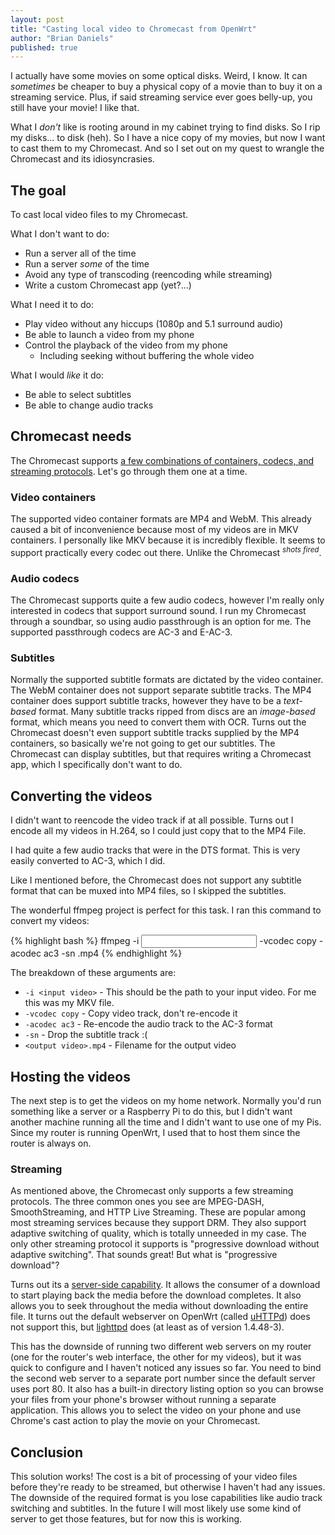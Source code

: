 ```yaml
---
layout: post
title: "Casting local video to Chromecast from OpenWrt"
author: "Brian Daniels"
published: true
---
```


I actually have some movies on some optical disks. Weird, I know. It can _sometimes_ be cheaper to buy a physical copy of a movie than to buy it on a streaming service. Plus, if said streaming service ever goes belly-up, you still have your movie! I like that.

What I _don't_ like is rooting around in my cabinet trying to find disks. So I rip my disks... to disk (heh). So I have a nice copy of my movies, but now I want to cast them to my Chromecast. And so I set out on my quest to wrangle the Chromecast and its idiosyncrasies.

<!--break-->

## The goal
To cast local video files to my Chromecast.

What I don't want to do:

- Run a server all of the time
- Run a server _some_ of the time
- Avoid any type of transcoding (reencoding while streaming)
- Write a custom Chromecast app (yet?...)

What I need it to do:

- Play video without any hiccups (1080p and 5.1 surround audio)
- Be able to launch a video from my phone
- Control the playback of the video from my phone
    - Including seeking without buffering the whole video

What I would _like_ it do:

- Be able to select subtitles
- Be able to change audio tracks

## Chromecast needs

The Chromecast supports [a few combinations of containers, codecs, and streaming protocols](https://developers.google.com/cast/docs/media). Let's go through them one at a time.

### Video containers

The supported video container formats are MP4 and WebM. This already caused a bit of inconvenience because most of my videos are in MKV containers. I personally like MKV because it is incredibly flexible. It seems to support practically every codec out there. Unlike the Chromecast <sup>_shots fired_</sup>.

### Audio codecs

The Chromecast supports quite a few audio codecs, however I'm really only interested in codecs that support surround sound. I run my Chromecast through a soundbar, so using audio passthrough is an option for me. The supported passthrough codecs are AC-3 and E-AC-3.

### Subtitles

Normally the supported subtitle formats are dictated by the video container. The WebM container does not support separate subtitle tracks. The MP4 container does support subtitle tracks, however they have to be a _text-based_ format. Many subtitle tracks ripped from discs are an _image-based_ format, which means you need to convert them with OCR. Turns out the Chromecast doesn't even support subtitle tracks supplied by the MP4 containers, so basically we're not going to get our subtitles. The Chromecast can display subtitles, but that requires writing a Chromecast app, which I specifically don't want to do.

## Converting the videos

I didn't want to reencode the video track if at all possible. Turns out I encode all my videos in H.264, so I could just copy that to the MP4 File.

I had quite a few audio tracks that were in the DTS format. This is very easily converted to AC-3, which I did.

Like I mentioned before, the Chromecast does not support any subtitle format that can be muxed into MP4 files, so I skipped the subtitles.

The wonderful ffmpeg project is perfect for this task. I ran this command to convert my videos:

{% highlight bash %}
ffmpeg -i <input video> -vcodec copy -acodec ac3 -sn <output video>.mp4
{% endhighlight %}

The breakdown of these arguments are:

- `-i <input video>` - This should be the path to your input video. For me this was my MKV file.
- `-vcodec copy` - Copy video track, don't re-encode it
- `-acodec ac3` - Re-encode the audio track to the AC-3 format
- `-sn` - Drop the subtitle track :(
- `<output video>.mp4` - Filename for the output video

## Hosting the videos

The next step is to get the videos on my home network. Normally you'd run something like a server or a Raspberry Pi to do this, but I didn't want another machine running all the time and I didn't want to use one of my Pis. Since my router is running OpenWrt, I used that to host them since the router is always on.

### Streaming

As mentioned above, the Chromecast only supports a few streaming protocols. The three common ones you see are MPEG-DASH, SmoothStreaming, and HTTP Live Streaming. These are popular among most streaming services because they support DRM. They also support adaptive switching of quality, which is totally unneeded in my case. The only other streaming protocol it supports is "progressive download without adaptive switching". That sounds great! But what is "progressive download"?

Turns out its a [server-side capability](https://en.wikipedia.org/wiki/Progressive_download). It allows the consumer of a download to start playing back the media before the download completes. It also allows you to seek throughout the media without downloading the entire file. It turns out the default webserver on OpenWrt (called [uHTTPd](https://openwrt.org/docs/guide-user/services/webserver/http.uhttpd)) does not support this, but [lighttpd](https://openwrt.org/docs/guide-user/services/webserver/lighttpd) does (at least as of version 1.4.48-3).

This has the downside of running two different web servers on my router (one for the router's web interface, the other for my videos), but it was quick to configure and I haven't noticed any issues so far. You need to bind the second web server to a separate port number since the default server uses port 80. It also has a built-in directory listing option so you can browse your files from your phone's browser without running a separate application. This allows you to select the video on your phone and use Chrome's cast action to play the movie on your Chromecast.

## Conclusion

This solution works! The cost is a bit of processing of your video files before they're ready to be streamed, but otherwise I haven't had any issues. The downside of the required format is you lose capabilities like audio track switching and subtitles. In the future I will most likely use some kind of server to get those features, but for now this is working.
